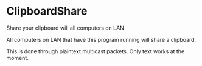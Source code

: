 # ClipboardShare
Share your clipboard will all computers on LAN

All computers on LAN that have this program running will share a clipboard. 

This is done through plaintext multicast packets. Only text works at the moment.
